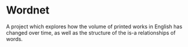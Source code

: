 # Wordnet
A project which explores how the volume of printed works in English has changed over time, as well as the structure of the is-a relationships of words.
